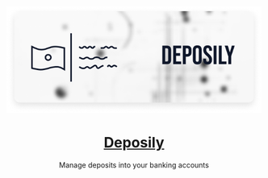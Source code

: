 <a href="https://deposily.app/">
  <img alt="Deposily Logo" src="https://raw.githubusercontent.com/iam-hbk/deposily/refs/heads/main/app/opengraph-image.png?token=GHSAT0AAAAAACMK5XAH6YDICYMKK2WE4MMOZYNE3QQ">
  <h1 align="center">Deposily</h1>
</a>

<p align="center">
  Manage deposits into your banking accounts
</p>
